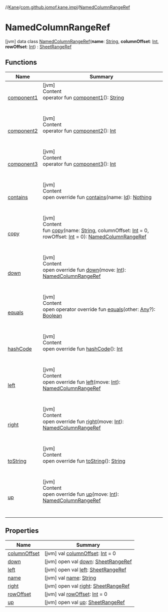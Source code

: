 //[Kane](../../index.md)/[com.github.jomof.kane.impl](../index.md)/[NamedColumnRangeRef](index.md)



# NamedColumnRangeRef  
 [jvm] data class [NamedColumnRangeRef](index.md)(**name**: [String](https://kotlinlang.org/api/latest/jvm/stdlib/kotlin/-string/index.html), **columnOffset**: [Int](https://kotlinlang.org/api/latest/jvm/stdlib/kotlin/-int/index.html), **rowOffset**: [Int](https://kotlinlang.org/api/latest/jvm/stdlib/kotlin/-int/index.html)) : [SheetRangeRef](../-sheet-range-ref/index.md)   


## Functions  
  
|  Name|  Summary| 
|---|---|
| <a name="com.github.jomof.kane.impl/NamedColumnRangeRef/component1/#/PointingToDeclaration/"></a>[component1](component1.md)| <a name="com.github.jomof.kane.impl/NamedColumnRangeRef/component1/#/PointingToDeclaration/"></a>[jvm]  <br>Content  <br>operator fun [component1](component1.md)(): [String](https://kotlinlang.org/api/latest/jvm/stdlib/kotlin/-string/index.html)  <br><br><br>
| <a name="com.github.jomof.kane.impl/NamedColumnRangeRef/component2/#/PointingToDeclaration/"></a>[component2](component2.md)| <a name="com.github.jomof.kane.impl/NamedColumnRangeRef/component2/#/PointingToDeclaration/"></a>[jvm]  <br>Content  <br>operator fun [component2](component2.md)(): [Int](https://kotlinlang.org/api/latest/jvm/stdlib/kotlin/-int/index.html)  <br><br><br>
| <a name="com.github.jomof.kane.impl/NamedColumnRangeRef/component3/#/PointingToDeclaration/"></a>[component3](component3.md)| <a name="com.github.jomof.kane.impl/NamedColumnRangeRef/component3/#/PointingToDeclaration/"></a>[jvm]  <br>Content  <br>operator fun [component3](component3.md)(): [Int](https://kotlinlang.org/api/latest/jvm/stdlib/kotlin/-int/index.html)  <br><br><br>
| <a name="com.github.jomof.kane.impl/NamedColumnRangeRef/contains/#kotlin.Any/PointingToDeclaration/"></a>[contains](contains.md)| <a name="com.github.jomof.kane.impl/NamedColumnRangeRef/contains/#kotlin.Any/PointingToDeclaration/"></a>[jvm]  <br>Content  <br>open override fun [contains](contains.md)(name: [Id](../index.md#%5Bcom.github.jomof.kane.impl%2FId%2F%2F%2FPointingToDeclaration%2F%5D%2FClasslikes%2F-1776797766)): [Nothing](https://kotlinlang.org/api/latest/jvm/stdlib/kotlin/-nothing/index.html)  <br><br><br>
| <a name="com.github.jomof.kane.impl/NamedColumnRangeRef/copy/#kotlin.String#kotlin.Int#kotlin.Int/PointingToDeclaration/"></a>[copy](copy.md)| <a name="com.github.jomof.kane.impl/NamedColumnRangeRef/copy/#kotlin.String#kotlin.Int#kotlin.Int/PointingToDeclaration/"></a>[jvm]  <br>Content  <br>fun [copy](copy.md)(name: [String](https://kotlinlang.org/api/latest/jvm/stdlib/kotlin/-string/index.html), columnOffset: [Int](https://kotlinlang.org/api/latest/jvm/stdlib/kotlin/-int/index.html) = 0, rowOffset: [Int](https://kotlinlang.org/api/latest/jvm/stdlib/kotlin/-int/index.html) = 0): [NamedColumnRangeRef](index.md)  <br><br><br>
| <a name="com.github.jomof.kane.impl/NamedColumnRangeRef/down/#kotlin.Int/PointingToDeclaration/"></a>[down](down.md)| <a name="com.github.jomof.kane.impl/NamedColumnRangeRef/down/#kotlin.Int/PointingToDeclaration/"></a>[jvm]  <br>Content  <br>open override fun [down](down.md)(move: [Int](https://kotlinlang.org/api/latest/jvm/stdlib/kotlin/-int/index.html)): [NamedColumnRangeRef](index.md)  <br><br><br>
| <a name="kotlin/Any/equals/#kotlin.Any?/PointingToDeclaration/"></a>[equals](../../com.github.jomof.kane.impl.visitor/-difference-visitor/index.md#%5Bkotlin%2FAny%2Fequals%2F%23kotlin.Any%3F%2FPointingToDeclaration%2F%5D%2FFunctions%2F-1776797766)| <a name="kotlin/Any/equals/#kotlin.Any?/PointingToDeclaration/"></a>[jvm]  <br>Content  <br>open operator override fun [equals](../../com.github.jomof.kane.impl.visitor/-difference-visitor/index.md#%5Bkotlin%2FAny%2Fequals%2F%23kotlin.Any%3F%2FPointingToDeclaration%2F%5D%2FFunctions%2F-1776797766)(other: [Any](https://kotlinlang.org/api/latest/jvm/stdlib/kotlin/-any/index.html)?): [Boolean](https://kotlinlang.org/api/latest/jvm/stdlib/kotlin/-boolean/index.html)  <br><br><br>
| <a name="kotlin/Any/hashCode/#/PointingToDeclaration/"></a>[hashCode](../../com.github.jomof.kane.impl.visitor/-difference-visitor/index.md#%5Bkotlin%2FAny%2FhashCode%2F%23%2FPointingToDeclaration%2F%5D%2FFunctions%2F-1776797766)| <a name="kotlin/Any/hashCode/#/PointingToDeclaration/"></a>[jvm]  <br>Content  <br>open override fun [hashCode](../../com.github.jomof.kane.impl.visitor/-difference-visitor/index.md#%5Bkotlin%2FAny%2FhashCode%2F%23%2FPointingToDeclaration%2F%5D%2FFunctions%2F-1776797766)(): [Int](https://kotlinlang.org/api/latest/jvm/stdlib/kotlin/-int/index.html)  <br><br><br>
| <a name="com.github.jomof.kane.impl/NamedColumnRangeRef/left/#kotlin.Int/PointingToDeclaration/"></a>[left](left.md)| <a name="com.github.jomof.kane.impl/NamedColumnRangeRef/left/#kotlin.Int/PointingToDeclaration/"></a>[jvm]  <br>Content  <br>open override fun [left](left.md)(move: [Int](https://kotlinlang.org/api/latest/jvm/stdlib/kotlin/-int/index.html)): [NamedColumnRangeRef](index.md)  <br><br><br>
| <a name="com.github.jomof.kane.impl/NamedColumnRangeRef/right/#kotlin.Int/PointingToDeclaration/"></a>[right](right.md)| <a name="com.github.jomof.kane.impl/NamedColumnRangeRef/right/#kotlin.Int/PointingToDeclaration/"></a>[jvm]  <br>Content  <br>open override fun [right](right.md)(move: [Int](https://kotlinlang.org/api/latest/jvm/stdlib/kotlin/-int/index.html)): [NamedColumnRangeRef](index.md)  <br><br><br>
| <a name="com.github.jomof.kane.impl/NamedColumnRangeRef/toString/#/PointingToDeclaration/"></a>[toString](to-string.md)| <a name="com.github.jomof.kane.impl/NamedColumnRangeRef/toString/#/PointingToDeclaration/"></a>[jvm]  <br>Content  <br>open override fun [toString](to-string.md)(): [String](https://kotlinlang.org/api/latest/jvm/stdlib/kotlin/-string/index.html)  <br><br><br>
| <a name="com.github.jomof.kane.impl/NamedColumnRangeRef/up/#kotlin.Int/PointingToDeclaration/"></a>[up](up.md)| <a name="com.github.jomof.kane.impl/NamedColumnRangeRef/up/#kotlin.Int/PointingToDeclaration/"></a>[jvm]  <br>Content  <br>open override fun [up](up.md)(move: [Int](https://kotlinlang.org/api/latest/jvm/stdlib/kotlin/-int/index.html)): [NamedColumnRangeRef](index.md)  <br><br><br>


## Properties  
  
|  Name|  Summary| 
|---|---|
| <a name="com.github.jomof.kane.impl/NamedColumnRangeRef/columnOffset/#/PointingToDeclaration/"></a>[columnOffset](column-offset.md)| <a name="com.github.jomof.kane.impl/NamedColumnRangeRef/columnOffset/#/PointingToDeclaration/"></a> [jvm] val [columnOffset](column-offset.md): [Int](https://kotlinlang.org/api/latest/jvm/stdlib/kotlin/-int/index.html) = 0   <br>
| <a name="com.github.jomof.kane.impl/NamedColumnRangeRef/down/#/PointingToDeclaration/"></a>[down](index.md#%5Bcom.github.jomof.kane.impl%2FNamedColumnRangeRef%2Fdown%2F%23%2FPointingToDeclaration%2F%5D%2FProperties%2F-1776797766)| <a name="com.github.jomof.kane.impl/NamedColumnRangeRef/down/#/PointingToDeclaration/"></a> [jvm] open val [down](index.md#%5Bcom.github.jomof.kane.impl%2FNamedColumnRangeRef%2Fdown%2F%23%2FPointingToDeclaration%2F%5D%2FProperties%2F-1776797766): [SheetRangeRef](../-sheet-range-ref/index.md)   <br>
| <a name="com.github.jomof.kane.impl/NamedColumnRangeRef/left/#/PointingToDeclaration/"></a>[left](index.md#%5Bcom.github.jomof.kane.impl%2FNamedColumnRangeRef%2Fleft%2F%23%2FPointingToDeclaration%2F%5D%2FProperties%2F-1776797766)| <a name="com.github.jomof.kane.impl/NamedColumnRangeRef/left/#/PointingToDeclaration/"></a> [jvm] open val [left](index.md#%5Bcom.github.jomof.kane.impl%2FNamedColumnRangeRef%2Fleft%2F%23%2FPointingToDeclaration%2F%5D%2FProperties%2F-1776797766): [SheetRangeRef](../-sheet-range-ref/index.md)   <br>
| <a name="com.github.jomof.kane.impl/NamedColumnRangeRef/name/#/PointingToDeclaration/"></a>[name](name.md)| <a name="com.github.jomof.kane.impl/NamedColumnRangeRef/name/#/PointingToDeclaration/"></a> [jvm] val [name](name.md): [String](https://kotlinlang.org/api/latest/jvm/stdlib/kotlin/-string/index.html)   <br>
| <a name="com.github.jomof.kane.impl/NamedColumnRangeRef/right/#/PointingToDeclaration/"></a>[right](index.md#%5Bcom.github.jomof.kane.impl%2FNamedColumnRangeRef%2Fright%2F%23%2FPointingToDeclaration%2F%5D%2FProperties%2F-1776797766)| <a name="com.github.jomof.kane.impl/NamedColumnRangeRef/right/#/PointingToDeclaration/"></a> [jvm] open val [right](index.md#%5Bcom.github.jomof.kane.impl%2FNamedColumnRangeRef%2Fright%2F%23%2FPointingToDeclaration%2F%5D%2FProperties%2F-1776797766): [SheetRangeRef](../-sheet-range-ref/index.md)   <br>
| <a name="com.github.jomof.kane.impl/NamedColumnRangeRef/rowOffset/#/PointingToDeclaration/"></a>[rowOffset](row-offset.md)| <a name="com.github.jomof.kane.impl/NamedColumnRangeRef/rowOffset/#/PointingToDeclaration/"></a> [jvm] val [rowOffset](row-offset.md): [Int](https://kotlinlang.org/api/latest/jvm/stdlib/kotlin/-int/index.html) = 0   <br>
| <a name="com.github.jomof.kane.impl/NamedColumnRangeRef/up/#/PointingToDeclaration/"></a>[up](index.md#%5Bcom.github.jomof.kane.impl%2FNamedColumnRangeRef%2Fup%2F%23%2FPointingToDeclaration%2F%5D%2FProperties%2F-1776797766)| <a name="com.github.jomof.kane.impl/NamedColumnRangeRef/up/#/PointingToDeclaration/"></a> [jvm] open val [up](index.md#%5Bcom.github.jomof.kane.impl%2FNamedColumnRangeRef%2Fup%2F%23%2FPointingToDeclaration%2F%5D%2FProperties%2F-1776797766): [SheetRangeRef](../-sheet-range-ref/index.md)   <br>

